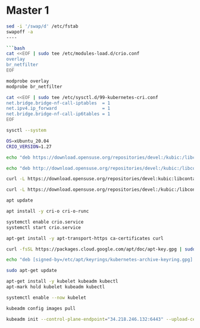 # Master 1

```bash
sed -i '/swap/d' /etc/fstab
swapoff -a
----

```bash
cat <<EOF | sudo tee /etc/modules-load.d/crio.conf
overlay
br_netfilter
EOF
```

```bash
modprobe overlay
modprobe br_netfilter
```

```bash
cat <<EOF | sudo tee /etc/sysctl.d/99-kubernetes-cri.conf
net.bridge.bridge-nf-call-iptables  = 1
net.ipv4.ip_forward                 = 1
net.bridge.bridge-nf-call-ip6tables = 1
EOF
```

```bash
sysctl --system
```

```bash
OS=xUbuntu_20.04
CRIO_VERSION=1.27
```

```bash
echo "deb https://download.opensuse.org/repositories/devel:/kubic:/libcontainers:/stable/$OS/ /"|sudo tee /etc/apt/sources.list.d/devel:kubic:libcontainers:stable.list
```

```bash
echo "deb http://download.opensuse.org/repositories/devel:/kubic:/libcontainers:/stable:/cri-o:/$CRIO_VERSION/$OS/ /"|sudo tee /etc/apt/sources.list.d/devel:kubic:libcontainers:stable:cri-o:$CRIO_VERSION.list
```

```bash
curl -L https://download.opensuse.org/repositories/devel:kubic:libcontainers:stable:cri-o:$CRIO_VERSION/$OS/Release.key | sudo apt-key add -
```

```bash
curl -L https://download.opensuse.org/repositories/devel:/kubic:/libcontainers:/stable/$OS/Release.key | sudo apt-key add -
```

```bash
apt update
```

```bash
apt install -y cri-o cri-o-runc
```

```bash
systemctl enable crio.service
systemctl start crio.service
```

```bash
apt-get install -y apt-transport-https ca-certificates curl
```

```bash
curl -fsSL https://packages.cloud.google.com/apt/doc/apt-key.gpg | sudo gpg --dearmor -o /etc/apt/keyrings/kubernetes-archive-keyring.gpg
```

```bash
echo "deb [signed-by=/etc/apt/keyrings/kubernetes-archive-keyring.gpg] https://apt.kubernetes.io/ kubernetes-xenial main" | sudo tee /etc/apt/sources.list.d/kubernetes.list
```

```bash
sudo apt-get update
```

```bash
apt-get install -y kubelet kubeadm kubectl
apt-mark hold kubelet kubeadm kubectl
```

```bash
systemctl enable --now kubelet
```

```bash
kubeadm config images pull
```

```bash
kubeadm init --control-plane-endpoint="34.218.246.132:6443" --upload-certs --apiserver-advertise-address=172.16.1.177
```